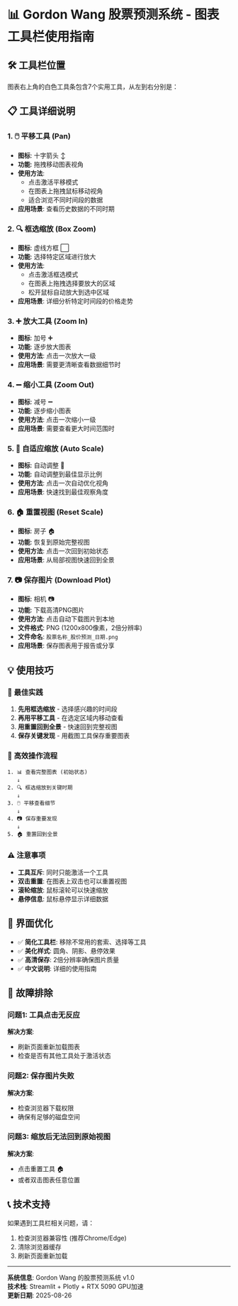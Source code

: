 # 📊 Gordon Wang 股票预测系统 - 图表工具栏使用指南

## 🛠️ 工具栏位置
图表右上角的白色工具条包含7个实用工具，从左到右分别是：

## 📋 工具详细说明

### 1. 🖱️ **平移工具 (Pan)**
- **图标**: 十字箭头 ↕️
- **功能**: 拖拽移动图表视角
- **使用方法**: 
  - 点击激活平移模式
  - 在图表上拖拽鼠标移动视角
  - 适合浏览不同时间段的数据
- **应用场景**: 查看历史数据的不同时期

### 2. 🔍 **框选缩放 (Box Zoom)**
- **图标**: 虚线方框 ⬜
- **功能**: 选择特定区域进行放大
- **使用方法**:
  - 点击激活框选模式
  - 在图表上拖拽选择要放大的区域
  - 松开鼠标自动放大到选中区域
- **应用场景**: 详细分析特定时间段的价格走势

### 3. ➕ **放大工具 (Zoom In)**
- **图标**: 加号 ➕
- **功能**: 逐步放大图表
- **使用方法**: 点击一次放大一级
- **应用场景**: 需要更清晰查看数据细节时

### 4. ➖ **缩小工具 (Zoom Out)**
- **图标**: 减号 ➖
- **功能**: 逐步缩小图表
- **使用方法**: 点击一次缩小一级
- **应用场景**: 需要查看更大时间范围时

### 5. 🔄 **自适应缩放 (Auto Scale)**
- **图标**: 自动调整 🔄
- **功能**: 自动调整到最佳显示比例
- **使用方法**: 点击一次自动优化视角
- **应用场景**: 快速找到最佳观察角度

### 6. 🏠 **重置视图 (Reset Scale)**
- **图标**: 房子 🏠
- **功能**: 恢复到原始完整视图
- **使用方法**: 点击一次回到初始状态
- **应用场景**: 从局部视图快速回到全景

### 7. 📷 **保存图片 (Download Plot)**
- **图标**: 相机 📷
- **功能**: 下载高清PNG图片
- **使用方法**: 点击自动下载图片到本地
- **文件格式**: PNG (1200x800像素，2倍分辨率)
- **文件命名**: `股票名称_股价预测_日期.png`
- **应用场景**: 保存图表用于报告或分享

## 💡 **使用技巧**

### 🎯 **最佳实践**
1. **先用框选缩放** - 选择感兴趣的时间段
2. **再用平移工具** - 在选定区域内移动查看
3. **用重置回到全景** - 快速回到完整视图
4. **保存关键发现** - 用截图工具保存重要图表

### 🚀 **高效操作流程**
```
1. 📊 查看完整图表 (初始状态)
   ↓
2. 🔍 框选缩放到关键时期
   ↓  
3. 🖱️ 平移查看细节
   ↓
4. 📷 保存重要发现
   ↓
5. 🏠 重置回到全景
```

### ⚠️ **注意事项**
- **工具互斥**: 同时只能激活一个工具
- **双击重置**: 在图表上双击也可以重置视图
- **滚轮缩放**: 鼠标滚轮可以快速缩放
- **悬停信息**: 鼠标悬停显示详细数据

## 🎨 **界面优化**
- ✅ **简化工具栏**: 移除不常用的套索、选择等工具
- ✅ **美化样式**: 圆角、阴影、悬停效果
- ✅ **高清保存**: 2倍分辨率确保图片质量
- ✅ **中文说明**: 详细的使用指南

## 🔧 **故障排除**

### 问题1: 工具点击无反应
**解决方案**: 
- 刷新页面重新加载图表
- 检查是否有其他工具处于激活状态

### 问题2: 保存图片失败
**解决方案**:
- 检查浏览器下载权限
- 确保有足够的磁盘空间

### 问题3: 缩放后无法回到原始视图
**解决方案**:
- 点击重置工具 🏠
- 或者双击图表任意位置

## 📞 **技术支持**
如果遇到工具栏相关问题，请：
1. 检查浏览器兼容性 (推荐Chrome/Edge)
2. 清除浏览器缓存
3. 刷新页面重新加载

---

**系统信息**: Gordon Wang 的股票预测系统 v1.0  
**技术栈**: Streamlit + Plotly + RTX 5090 GPU加速  
**更新日期**: 2025-08-26
